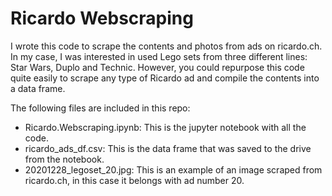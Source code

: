 # Ricardo Webscraping
I wrote this code to scrape the contents and photos from ads on ricardo.ch. In my case, I was interested in used Lego sets from three different lines: Star Wars, Duplo and Technic. However, you could repurpose this code quite easily to scrape any type of Ricardo ad and compile the contents into a data frame.

The following files are included in this repo:
- Ricardo.Webscraping.ipynb: This is the jupyter notebook with all the code.
- ricardo_ads_df.csv: This is the data frame that was saved to the drive from the notebook.
- 20201228_legoset_20.jpg: This is an example of an image scraped from ricardo.ch, in this case it belongs with ad number 20.
